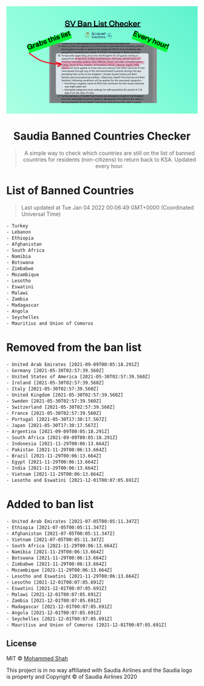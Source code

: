 
<div align="center">
<img src="https://raw.githubusercontent.com/smashah/saudia-banned-country-list-checker/master/assets/bg.png"/>

# Saudia Banned Countries Checker

> A simple way to check which countries are still on the list of banned countries for residents (non-citizens) to return back to KSA.
> Updated every hour.

</div>


# List of Banned Countries
> Last updated at Tue Jan 04 2022 00:06:49 GMT+0000 (Coordinated Universal Time)

    - Turkey
	- Lebanon
	- Ethiopia
	- Afghanistan
	- South Africa
	- Namibia
	- Botswana
	- Zimbabwe
	- Mozambique
	- Lesotho
	- Eswatini
	- Malawi
	- Zambia
	- Madagascar
	- Angola
	- Seychelles
	- Mauritius and Union of Comoros

# Removed from the ban list

    - United Arab Emirates [2021-09-09T00:05:18.291Z]
	- Germany [2021-05-30T02:57:39.560Z]
	- United States of America [2021-05-30T02:57:39.560Z]
	- Ireland [2021-05-30T02:57:39.560Z]
	- Italy [2021-05-30T02:57:39.560Z]
	- United Kingdom [2021-05-30T02:57:39.560Z]
	- Sweden [2021-05-30T02:57:39.560Z]
	- Switzerland [2021-05-30T02:57:39.560Z]
	- France [2021-05-30T02:57:39.560Z]
	- Portugal [2021-05-30T17:30:17.567Z]
	- Japan [2021-05-30T17:30:17.567Z]
	- Argentina [2021-09-09T00:05:18.291Z]
	- South Africa [2021-09-09T00:05:18.291Z]
	- Indonesia [2021-11-29T00:06:13.664Z]
	- Pakistan [2021-11-29T00:06:13.664Z]
	- Brazil [2021-11-29T00:06:13.664Z]
	- Egypt [2021-11-29T00:06:13.664Z]
	- India [2021-11-29T00:06:13.664Z]
	- Vietnam [2021-11-29T00:06:13.664Z]
	- Lesotho and Eswatini [2021-12-01T00:07:05.691Z]

# Added to ban list

    - United Arab Emirates [2021-07-05T00:05:11.347Z]
	- Ethiopia [2021-07-05T00:05:11.347Z]
	- Afghanistan [2021-07-05T00:05:11.347Z]
	- Vietnam [2021-07-05T00:05:11.347Z]
	- South Africa [2021-11-29T00:06:13.664Z]
	- Namibia [2021-11-29T00:06:13.664Z]
	- Botswana [2021-11-29T00:06:13.664Z]
	- Zimbabwe [2021-11-29T00:06:13.664Z]
	- Mozambique [2021-11-29T00:06:13.664Z]
	- Lesotho and Eswatini [2021-11-29T00:06:13.664Z]
	- Lesotho [2021-12-01T00:07:05.691Z]
	- Eswatini [2021-12-01T00:07:05.691Z]
	- Malawi [2021-12-01T00:07:05.691Z]
	- Zambia [2021-12-01T00:07:05.691Z]
	- Madagascar [2021-12-01T00:07:05.691Z]
	- Angola [2021-12-01T00:07:05.691Z]
	- Seychelles [2021-12-01T00:07:05.691Z]
	- Mauritius and Union of Comoros [2021-12-01T00:07:05.691Z]


## License

MIT © [Mohammed Shah](https://github.com/smashah)

This project is in no way affiliated with Saudia Airlines and the Saudia logo is property and Copyright © of Saudia Airlines 2020 
    